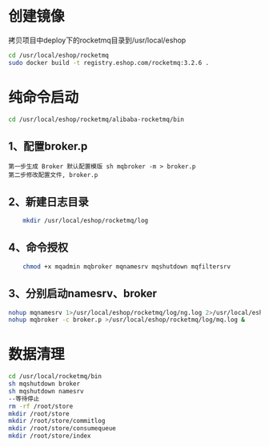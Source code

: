 创建镜像
======
拷贝项目中deploy下的rocketmq目录到/usr/local/eshop
```bash
cd /usr/local/eshop/rocketmq
sudo docker build -t registry.eshop.com/rocketmq:3.2.6 .
``` 
        
        
纯命令启动
====

```bash
cd /usr/local/eshop/rocketmq/alibaba-rocketmq/bin
``` 
1、配置broker.p
----

    第一步生成 Broker 默认配置模版 sh mqbroker -m > broker.p
    第二步修改配置文件, broker.p

2、新建日志目录
----

```bash
    mkdir /usr/local/eshop/rocketmq/log
```

4、命令授权
----
```bash
    chmod +x mqadmin mqbroker mqnamesrv mqshutdown mqfiltersrv 
```

3、分别启动namesrv、broker
----
```bash
nohup mqnamesrv 1>/usr/local/eshop/rocketmq/log/ng.log 2>/usr/local/eshop/rocketmq/log/ng-err.log &
nohup mqbroker -c broker.p >/usr/local/eshop/rocketmq/log/mq.log &
```
数据清理
=====
```bash
cd /usr/local/rocketmq/bin
sh mqshutdown broker
sh mqshutdown namesrv
--等待停止
rm -rf /root/store
mkdir /root/store
mkdir /root/store/commitlog
mkdir /root/store/consumequeue
mkdir /root/store/index
```